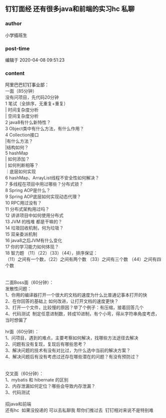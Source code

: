 ## 钉钉面经 还有很多java和前端的实习hc 私聊
### author 
小学插班生
### post-time 

编辑于  2020-04-08 09:51:23
### content 
<div class="post-topic-des nc-post-content">
 阿里巴巴钉钉事业部：
 <br/>
 <span style="color: rgb(51,51,51);">
  一面（85分钟）
 </span>
 <br/>
 <span style="color: rgb(51,51,51);">
  没有问项目，先代码20分钟
 </span>
 <br/>
 <span style="color: rgb(51,51,51);">
  1 笔试（全排序，无重复+重复）
 </span>
 <br/>
 <span style="color: rgb(51,51,51);">
 </span>
 <span style="color: rgb(51,51,51);">
  | 时间复杂度分析
 </span>
 <br/>
 <span style="color: rgb(51,51,51);">
 </span>
 <span style="color: rgb(51,51,51);">
  | 空间复杂度分析
 </span>
 <br/>
 <span style="color: rgb(51,51,51);">
  2 java8有什么新特性？
 </span>
 <br/>
 <span style="color: rgb(51,51,51);">
  3 Object类中有什么方法，有什么作用？
 </span>
 <br/>
 <span style="color: rgb(51,51,51);">
  4 Collection接口
 </span>
 <br/>
 <span style="color: rgb(51,51,51);">
 </span>
 <span style="color: rgb(51,51,51);">
  |有什么方法？
 </span>
 <br/>
 <span style="color: rgb(51,51,51);">
 </span>
 <span style="color: rgb(51,51,51);">
  |结构如何？
 </span>
 <br/>
 <span style="color: rgb(51,51,51);">
  5 hashMap
 </span>
 <br/>
 <span style="color: rgb(51,51,51);">
 </span>
 <span style="color: rgb(51,51,51);">
  | 如何添加？
 </span>
 <br/>
 <span style="color: rgb(51,51,51);">
 </span>
 <span style="color: rgb(51,51,51);">
  | 如何判断相等？
 </span>
 <br/>
 <span style="color: rgb(51,51,51);">
 </span>
 <span style="color: rgb(51,51,51);">
  ｜底层如何实现
 </span>
 <br/>
 <span style="color: rgb(51,51,51);">
  6 hashMap、ArrayList线程不安全性如何解决？
 </span>
 <br/>
 <span style="color: rgb(51,51,51);">
  7 多线程在项目中用过哪些？分布式锁？
 </span>
 <br/>
 <span style="color: rgb(51,51,51);">
  8 Spring AOP是什么？
 </span>
 <br/>
 <span style="color: rgb(51,51,51);">
  9 Spring AOP底层如何实现动态代理？
 </span>
 <br/>
 <span style="color: rgb(51,51,51);">
  10 RPC用过没有？
 </span>
 <br/>
 <span style="color: rgb(51,51,51);">
  11 分布式架构用过吗？
 </span>
 <br/>
 <span style="color: rgb(51,51,51);">
  12 讲讲项目中如何使用分布式
 </span>
 <br/>
 <span style="color: rgb(51,51,51);">
  13 JVM 的栈堆 都是干嘛的？
 </span>
 <br/>
 <span style="color: rgb(51,51,51);">
  14 垃圾回收机制，何为垃圾？
 </span>
 <br/>
 <span style="color: rgb(51,51,51);">
  15 双亲委派机制
 </span>
 <br/>
 <span style="color: rgb(51,51,51);">
  16 java8之后JVM有什么变化
 </span>
 <br/>
 <span style="color: rgb(51,51,51);">
  17 你的学习能力如何体现？
 </span>
 <br/>
 <span style="color: rgb(51,51,51);">
  18 智力题 （11）（22）（33）（44），排序保证：
 </span>
 <br/>
 <span style="color: rgb(51,51,51);">
 </span>
 <span style="color: rgb(51,51,51);">
  （11）之间有一个数，（22）之间有两个数 （33）之间有三个数 （44）之间有四个数
 </span>
 <br/>
 <br/>
 <br/>
 <span style="color: rgb(51,51,51);">
  二面Boss面（60分钟）：
 </span>
 <br/>
 <span style="color: rgb(51,51,51);">
  发散性问题：
 </span>
 <br/>
 <span style="color: rgb(51,51,51);">
  1、你用的编译器打开一个很大的文档的速度为什么比普通记事本打开的快
 </span>
 <br/>
 <span style="color: rgb(51,51,51);">
  2、在你回答的基础上 如何改进，让打开文档的速度更快？
 </span>
 <br/>
 <span style="color: rgb(51,51,51);">
  3、打开一个文件，比较慢的原因？举了个例子：有压缩，接着回答几个
 </span>
 <br/>
 <span style="color: rgb(51,51,51);">
  4、代码测试  制定任意进制数，转成10进制，有个小弯，得从字符串角度考虑，当时想偏了
 </span>
 <br/>
 <br/>
 <span style="color: rgb(51,51,51);">
  hr面（60分钟）：
 </span>
 <br/>
 <span style="color: rgb(51,51,51);">
  1、问项目，遇到的难点，主要考察如何解决，找哪些方法途径去解决
 </span>
 <br/>
 <span style="color: rgb(51,51,51);">
  2、问题有没有复现，复现后有哪些思考？
 </span>
 <br/>
 <span style="color: rgb(51,51,51);">
  3、解决问题的技术有没有对比过，为什么选中当前的解决方案？
 </span>
 <br/>
 <span style="color: rgb(51,51,51);">
  4、解决问题后有没有考虑过还存在哪些潜在的问题？有没有预防过？
 </span>
 <br/>
 <br/>
 <br/>
 <span style="color: rgb(51,51,51);">
  交叉面（60分钟）：
 </span>
 <br/>
 <span style="color: rgb(51,51,51);">
  1、mybatis 和 hibernate 的区别
 </span>
 <br/>
 <span style="color: rgb(51,51,51);">
  2、内存泄漏如何定位？哪些会导致内存泄漏？
 </span>
 <br/>
 <span style="color: rgb(51,51,51);">
  3、代码测试
  <br/>
  <br/>
  招java和前端
  <br/>
  还有hc  如果没投递的 可以去私聊我 帮你们推过去  钉钉相对来说不是特别难
 </span>
</div>
